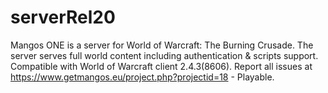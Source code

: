 # serverRel20
Mangos ONE is a server for World of Warcraft: The Burning Crusade. The server serves full world content including authentication &amp; scripts support. Compatible with World of Warcraft client 2.4.3(8606). Report all issues at https://www.getmangos.eu/project.php?projectid=18 - Playable.
